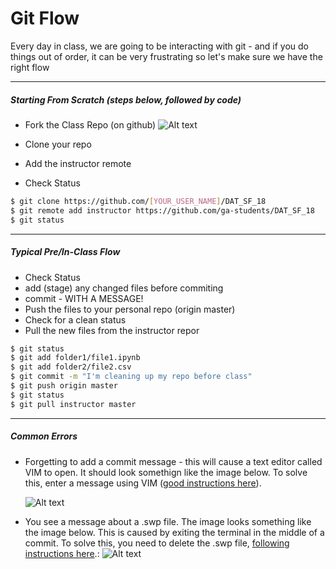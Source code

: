 
# Git Flow

Every day in class, we are going to be interacting with git - and if you do things out of order, it can be very frustrating so let's make sure we have the right flow

--------
##### Starting From Scratch (steps below, followed by code)
* Fork the Class Repo (on github) 
	![Alt text](https://liftopia.box.com/shared/static/9uf1pi1jt41zvbyx80ij2oc9i34syf13.png "Optional title")

* Clone your repo
* Add the instructor remote
* Check Status


```sh
$ git clone https://github.com/[YOUR_USER_NAME]/DAT_SF_18   
$ git remote add instructor https://github.com/ga-students/DAT_SF_18
$ git status
```
----------
##### Typical Pre/In-Class Flow

* Check Status
* add  (stage) any changed files before commiting 
* commit - WITH A MESSAGE!
* Push the files to your personal repo (origin master)
* Check for a clean status
* Pull the new files from the instructor repor

```sh
$ git status    
$ git add folder1/file1.ipynb
$ git add folder2/file2.csv
$ git commit -m "I'm cleaning up my repo before class"
$ git push origin master
$ git status
$ git pull instructor master
```


____________
##### Common Errors
* Forgetting to add a commit message - this will cause a text editor called VIM to open. It should look somethign like the image below. To solve this, enter a message using VIM ([good instructions here](http://stackoverflow.com/questions/13507430/git-commit-in-terminal-opens-vim-but-cant-get-back-to-terminal)). 

    ![Alt text](http://i.stack.imgur.com/d4bbf.png "Optional title")
    

* You see a message about a .swp file. The image looks something like the image below. This is caused by exiting the terminal in the middle of a commit. To solve this, you need to delete the .swp file, [following instructions here](http://stackoverflow.com/questions/13361729/found-a-swap-file-by-the-name).:
    ![Alt text](http://i.stack.imgur.com/wIZ30.png "Optional title")









